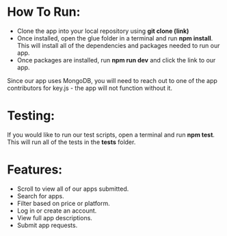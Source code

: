 # How To Run:
- Clone the app into your local repository using **git clone (link)**
- Once installed, open the glue folder in a terminal and run **npm install**. This will install all of the dependencies and packages needed to run our app.
- Once packages are installed, run **npm run dev** and click the link to our app.

Since our app uses MongoDB, you will need to reach out to one of the app contributors for key.js - the app will not function without it.

# Testing:
If you would like to run our test scripts, open a terminal and run **npm test**. This will run all of the tests in the __tests__ folder.

# Features:
- Scroll to view all of our apps submitted.
- Search for apps.
- Filter based on price or platform.
- Log in or create an account.
- View full app descriptions.
- Submit app requests.
 
